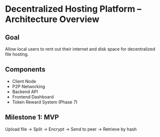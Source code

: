 # Decentralized Hosting Platform – Architecture Overview

## Goal
Allow local users to rent out their internet and disk space for decentralized file hosting.

## Components
- Client Node
- P2P Networking
- Backend API
- Frontend Dashboard
- Token Reward System (Phase 7)

## Milestone 1: MVP
Upload file → Split → Encrypt → Send to peer → Retrieve by hash

